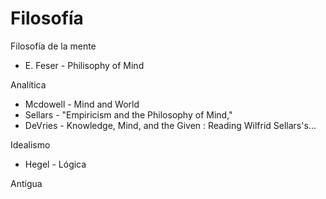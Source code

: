 # Filosofía

Filosofía de la mente

* E. Feser - Philisophy of Mind



Analítica

* Mcdowell - Mind and World
* Sellars -  "Empiricism and the Philosophy of Mind,"
* DeVries - Knowledge, Mind, and the Given : Reading Wilfrid Sellars's...



Idealismo

* Hegel - Lógica

Antigua





